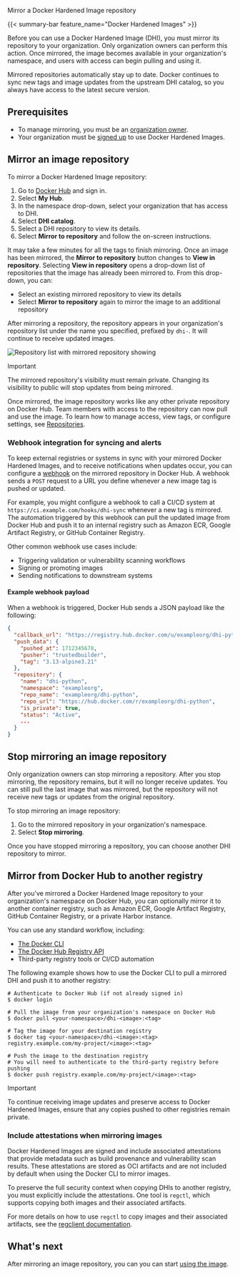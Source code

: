Mirror a Docker Hardened Image repository


{{< summary-bar feature_name="Docker Hardened Images" >}}

Before you can use a Docker Hardened Image (DHI), you must mirror its repository
to your organization. Only organization owners can perform this action. Once
mirrored, the image becomes available in your organization's namespace, and
users with access can begin pulling and using it.

Mirrored repositories automatically stay up to date. Docker continues to sync
new tags and image updates from the upstream DHI catalog, so you always have
access to the latest secure version.

## Prerequisites

- To manage mirroring, you must be an [organization owner](/admin/).
- Your organization must be [signed
  up](https://www.docker.com/products/hardened-images/#getstarted) to use
  Docker Hardened Images.

## Mirror an image repository

To mirror a Docker Hardened Image repository:

1. Go to [Docker Hub](https://hub.docker.com) and sign in.
2. Select **My Hub**.
3. In the namespace drop-down, select your organization that has access to DHI.
4. Select **DHI catalog**.
5. Select a DHI repository to view its details.
6. Select **Mirror to repository** and follow the on-screen instructions.


It may take a few minutes for all the tags to finish mirroring. Once an image
has been mirrored, the **Mirror to repository** button changes to **View in
repository**. Selecting **View in repository** opens a drop-down list of
repositories that the image has already been mirrored to. From this drop-down,
you can:

 - Select an existing mirrored repository to view its details
 - Select **Mirror to repository** again to mirror the image to an additional
   repository

After mirroring a repository, the repository appears in your organization's
repository list under the name you specified, prefixed by `dhi-`. It will
continue to receive updated images.

![Repository list with mirrored repository showing](../images/dhi-python-mirror.png)

> [!IMPORTANT]
>
> The mirrored repository's visibility must remain private. Changing its
> visibility to public will stop updates from being mirrored.

Once mirrored, the image repository works like any other private repository on
Docker Hub. Team members with access to the repository can now pull and use the
image. To learn how to manage access, view tags, or configure settings, see
[Repositories](/manuals/docker-hub/repos.md).

### Webhook integration for syncing and alerts

To keep external registries or systems in sync with your mirrored Docker
Hardened Images, and to receive notifications when updates occur, you can
configure a [webhook](/docker-hub/repos/manage/webhooks/) on the mirrored
repository in Docker Hub. A webhook sends a `POST` request to a URL you define
whenever a new image tag is pushed or updated.

For example, you might configure a webhook to call a CI/CD system at
`https://ci.example.com/hooks/dhi-sync` whenever a new tag is mirrored. The
automation triggered by this webhook can pull the updated image from Docker Hub
and push it to an internal registry such as Amazon ECR, Google Artifact
Registry, or GitHub Container Registry.

Other common webhook use cases include:

- Triggering validation or vulnerability scanning workflows
- Signing or promoting images
- Sending notifications to downstream systems

#### Example webhook payload

When a webhook is triggered, Docker Hub sends a JSON payload like the following:

```json
{
  "callback_url": "https://registry.hub.docker.com/u/exampleorg/dhi-python/hook/abc123/",
  "push_data": {
    "pushed_at": 1712345678,
    "pusher": "trustedbuilder",
    "tag": "3.13-alpine3.21"
  },
  "repository": {
    "name": "dhi-python",
    "namespace": "exampleorg",
    "repo_name": "exampleorg/dhi-python",
    "repo_url": "https://hub.docker.com/r/exampleorg/dhi-python",
    "is_private": true,
    "status": "Active",
    ...
  }
}
```

## Stop mirroring an image repository

Only organization owners can stop mirroring a repository. After you stop
mirroring, the repository remains, but it will
no longer receive updates. You can still pull the last image that was mirrored,
but the repository will not receive new tags or updates from the original
repository.

 To stop mirroring an image repository:

1. Go to the mirrored repository in your organization's namespace.
2. Select **Stop mirroring**.

Once you have stopped mirroring a repository, you can choose another DHI
repository to mirror.

## Mirror from Docker Hub to another registry

After you've mirrored a Docker Hardened Image repository to your organization's
namespace on Docker Hub, you can optionally mirror it to another container
registry, such as Amazon ECR, Google Artifact Registry, GitHub Container
Registry, or a private Harbor instance.

You can use any standard workflow, including:

- [The Docker CLI](/reference/cli/docker/_index.md)
- [The Docker Hub Registry API](/reference/api/registry/latest/)
- Third-party registry tools or CI/CD automation

The following example shows how to use the Docker CLI to pull a mirrored DHI and
push it to another registry:

```console
# Authenticate to Docker Hub (if not already signed in)
$ docker login

# Pull the image from your organization's namespace on Docker Hub
$ docker pull <your-namespace>/dhi-<image>:<tag>

# Tag the image for your destination registry
$ docker tag <your-namespace>/dhi-<image>:<tag> registry.example.com/my-project/<image>:<tag>

# Push the image to the destination registry
# You will need to authenticate to the third-party registry before pushing
$ docker push registry.example.com/my-project/<image>:<tag>
```

> [!IMPORTANT]
>
> To continue receiving image updates and preserve access to Docker Hardened
> Images, ensure that any copies pushed to other registries remain private.

### Include attestations when mirroring images

Docker Hardened Images are signed and include associated attestations that
provide metadata such as build provenance and vulnerability scan results. These
attestations are stored as OCI artifacts and are not included by default when
using the Docker CLI to mirror images.

To preserve the full security context when copying DHIs to another registry, you
must explicitly include the attestations. One tool is `regctl`, which supports
copying both images and their associated artifacts.

For more details on how to use `regctl` to copy images and their associated
artifacts, see the [regclient
documentation](https://regclient.org/cli/regctl/image/copy/).

## What's next

After mirroring an image repository, you can you can start [using the
image](./use.md).